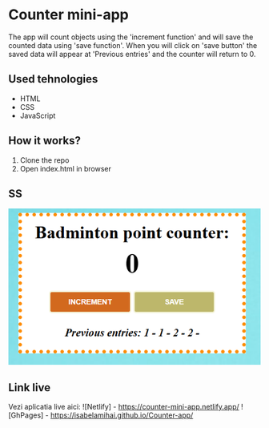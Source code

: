 # Counter mini-app

The app will count objects using the 'increment function' and will save the counted data using 'save function'. When you will click on 'save button' the saved data will appear at 'Previous entries' and the counter will return to 0.

## Used tehnologies

- HTML
- CSS
- JavaScript

## How it works?

1. Clone the repo
2. Open index.html in browser

## SS

![SS with the app](image.png)

## Link live

Vezi aplicatia live aici:
![Netlify] - https://counter-mini-app.netlify.app/
![GhPages] - https://isabelamihai.github.io/Counter-app/

